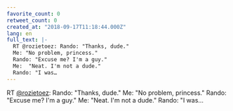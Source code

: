 ```yaml
---
favorite_count: 0
retweet_count: 0
created_at: "2018-09-17T11:18:44.000Z"
lang: en
full_text: |-
  RT @rozietoez: Rando: "Thanks, dude."
  Me: "No problem, princess."
  Rando: "Excuse me? I'm a guy."
  Me:  "Neat. I'm not a dude."
  Rando: "I was…
---
```


RT [@rozietoez](https://twitter.com/rozietoez): Rando: "Thanks, dude." Me: "No
problem, princess." Rando: "Excuse me? I'm a guy." Me: "Neat. I'm not a dude."
Rando: "I was…
